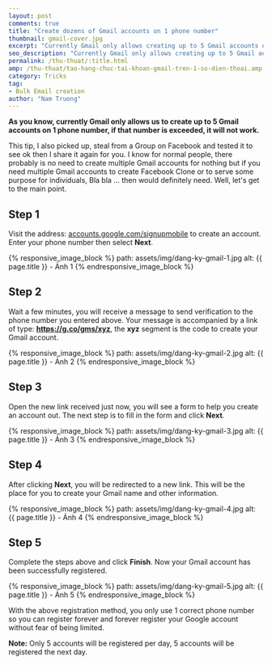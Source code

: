 ```yaml
---
layout: post
comments: true
title: "Create dozens of Gmail accounts on 1 phone number"
thumbnail: gmail-cover.jpg
excerpt: "Currently Gmail only allows creating up to 5 Gmail accounts on 1 phone number this tip will help you overcome that limit"
seo_description: "Currently Gmail only allows creating up to 5 Gmail accounts on 1 phone number this tip will help you overcome that limit"
permalink: /thu-thuat/:title.html
amp: /thu-thuat/tao-hang-chuc-tai-khoan-gmail-tren-1-so-dien-thoai.amp.html
category: Tricks
tag:
- Bulk Email creation
author: "Nam Truong"
---
```


**As you know, currently Gmail only allows us to create up to 5 Gmail accounts on 1 phone number, if that number is exceeded, it will not work.**

This tip, I also picked up, steal from a Group on Facebook and tested it to see ok then I share it again for you. I know for normal people, there probably is no need to create multiple Gmail accounts for nothing but if you need multiple Gmail accounts to create Facebook Clone or to serve some purpose for individuals, Bla bla ... then would definitely need. Well, let's get to the main point.

## Step 1

Visit the address: <a rel="noopener" href="https://accounts.google.com/signupmobile" title="accounts.google.com/signupmobile" target="_blank">accounts.google.com/signupmobile</a> to create an account. Enter your phone number then select **Next**.

{% responsive_image_block %} 
 path: assets/img/dang-ky-gmail-1.jpg
 alt: {{ page.title }} - Ảnh 1
{% endresponsive_image_block %}

## Step 2

Wait a few minutes, you will receive a message to send verification to the phone number you entered above. Your message is accompanied by a link of type: **https://g.co/gms/xyz**, the **xyz** segment is the code to create your Gmail account.

{% responsive_image_block %} 
 path: assets/img/dang-ky-gmail-2.jpg
 alt: {{ page.title }} - Ảnh 2
{% endresponsive_image_block %}

## Step 3

Open the new link received just now, you will see a form to help you create an account out. The next step is to fill in the form and click **Next**.

{% responsive_image_block %}
 path: assets/img/dang-ky-gmail-3.jpg
 alt: {{ page.title }} - Ảnh 3
{% endresponsive_image_block %}

## Step 4 

After clicking **Next**, you will be redirected to a new link. This will be the place for you to create your Gmail name and other information.

{% responsive_image_block %}
 path: assets/img/dang-ky-gmail-4.jpg
 alt: {{ page.title }} - Ảnh 4
{% endresponsive_image_block %}

## Step 5

Complete the steps above and click **Finish**. Now your Gmail account has been successfully registered.

{% responsive_image_block %} 
 path: assets/img/dang-ky-gmail-5.jpg
 alt: {{ page.title }} - Ảnh 5
{% endresponsive_image_block %}

With the above registration method, you only use 1 correct phone number so you can register forever and forever register your Google account without fear of being limited.

<p class="danger"><b>Note:</b> Only 5 accounts will be registered per day, 5 accounts will be registered the next day.</p>